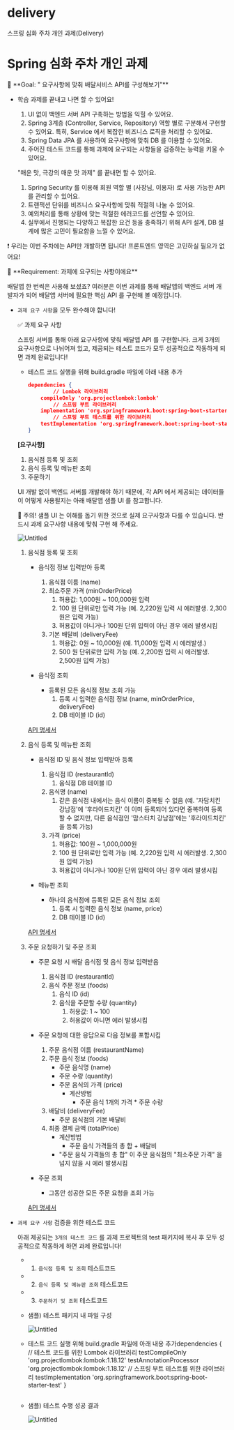 # delivery
스프링 심화 주차 개인 과제(Delivery)

# Spring 심화 주차 개인 과제

<aside>
🏁 **Goal:  " 요구사항에 맞춰 배달서비스 API를 구성해보기"**

</aside>

- 학습 과제를 끝내고 나면 할 수 있어요!
    1. UI 없이 백엔드 서버 API 구축하는 방법을 익힐 수 있어요.
    2. Spring 3계층 (Controller, Service, Repository) 역할 별로 구분해서 구현할 수 있어요. 특히, Service 에서 복잡한 비즈니스 로직을 처리할 수 있어요.
    3. Spring Data JPA 를 사용하여 요구사항에 맞춰 DB 를 이용할 수 있어요. 
    4. 주어진 테스트 코드를 통해 과제에 요구되는 사항들을 검증하는 능력을 키울 수 있어요.
    
    "매운 맛, 극강의 매운 맛 과제" 를 끝내면 할 수 있어요.
    
    1. Spring Security 를 이용해 회원 역할 별 (사장님, 이용자) 로 사용 가능한 API 를 관리할 수 있어요.
    2. 트랜잭션 단위를 비즈니스 요구사항에 맞춰 적절히 나눌 수 있어요.
    3. 예외처리를 통해 상황에 맞는 적절한 에러코드를 선언할 수 있어요.
    4. 실무에서 진행되는 다양하고 복잡한 요건 등을 충족하기 위해  API 설계, DB 설계에 많은 고민이 필요함을 느낄 수 있어요.
    

❗ 우리는 이번 주차에는 API만 개발하면 됩니다! 프론트엔드 영역은 고민하실 필요가 없어요!

<aside>
🚩 **Requirement:  과제에 요구되는 사항이에요**

</aside>

배달앱 한 번씩은 사용해 보셨죠? 여러분은 이번 과제를 통해 배달앱의 백엔드 서버 개발자가 되어 배달앱 서버에 필요한 핵심 API 를 구현해 볼 예정입니다.

- `과제 요구 사항`을 모두 완수해야 합니다!
    
    <aside>
    ✅ 과제 요구 사항
    
    </aside>
    
    스프링 서버를 통해  아래 요구사항에 맞춰 배달앱 API 를 구현합니다. 크게 3개의 요구사항으로 나뉘어져 있고, 제공되는 테스트 코드가 모두 성공적으로 작동하게 되면 과제 완료입니다! 
    
    - 테스트 코드 실행을 위해 build.gradle 파일에 아래 내용 추가
        
        ```json
        dependencies {
        		// Lombok 라이브러리
            compileOnly 'org.projectlombok:lombok'
        		// 스프링 부트 라이브러리
            implementation 'org.springframework.boot:spring-boot-starter-web'
        		// 스프링 부트 테스트를 위한 라이브러리
            testImplementation 'org.springframework.boot:spring-boot-starter-test'
        }
        ```
        
    
    **[요구사항]**
    
    1. 음식점 등록 및 조회
    2. 음식 등록 및 메뉴판 조회
    3. 주문하기
    
    UI 개발 없이 백엔드 서버를 개발해야 하기 때문에, 각 API 에서 제공되는 데이터들이 어떻게 사용될지는 아래 배달앱 샘플 UI 를 참고합니다. 
    
    <aside>
    🚨 주의! 샘플 UI 는 이해를 돕기 위한 것으로 실제 요구사항과 다를 수 있습니다. 반드시 과제 요구사항 내용에 맞춰 구현 해 주세요.
    
    </aside>
    
    ![Untitled](https://s3-us-west-2.amazonaws.com/secure.notion-static.com/d02b62b2-a4b1-4225-985b-06c4566263b9/Untitled.png)
    
    1. 음식점 등록 및 조회
        - 음식점 정보 입력받아 등록
            1. 음식점 이름 (name)
            2. 최소주문 가격 (minOrderPrice)
                1. 허용값: 1,000원 ~ 100,000원 입력
                2. 100 원 단위로만 입력 가능 (예. 2,220원 입력 시 에러발생. 2,300원은 입력 가능)
                3. 허용값이 아니거나 100원 단위 입력이 아닌 경우 에러 발생시킴
            3. 기본 배달비 (deliveryFee)
                1. 허용값: 0원 ~ 10,000원 (예. 11,000원 입력 시 에러발생.)
                2. 500 원 단위로만 입력 가능 (예. 2,200원 입력 시 에러발생. 2,500원 입력 가능) 
                
        - 음식점 조회
            - 등록된 모든 음식점 정보 조회 가능
                1. 등록 시 입력한 음식점 정보 (name, minOrderPrice, deliveryFee)
                2. DB 테이블 ID (id)  
                
        
        [API 명세서](https://www.notion.so/e3bdc035a63347ba9deb13b572e3ac31)
        
    2. 음식 등록 및 메뉴판 조회
        - 음식점 ID 및 음식 정보 입력받아 등록
            1. 음식점 ID (restaurantId)
                1. 음식점 DB 테이블 ID
            2. 음식명 (name)
                1. 같은 음식점 내에서는 음식 이름이 중복될 수 없음 (예. '자담치킨 강남점'에 '후라이드치킨' 이 이미 등록되어 있다면 중복하여 등록할 수 없지만, 다른 음식점인 '맘스터치 강남점'에는 '후라이드치킨' 을 등록 가능)
            3. 가격 (price)
                1. 허용값: 100원 ~ 1,000,000원
                2. 100 원 단위로만 입력 가능 (예. 2,220원 입력 시 에러발생. 2,300원 입력 가능)
                3. 허용값이 아니거나 100원 단위 입력이 아닌 경우 에러 발생시킴
                
        - 메뉴판 조회
            - 하나의 음식점에 등록된 모든 음식 정보 조회
                1. 등록 시 입력한 음식 정보 (name, price)
                2. DB 테이블 ID (id)
                
        
        [API 명세서](https://www.notion.so/c55eb48e6b3c4a9a99f9d9308cb75944)
        
    3. 주문 요청하기 및 주문 조회
        - 주문 요청 시 배달 음식점 및 음식 정보 입력받음
            1. 음식점 ID (restaurantId)
            2. 음식 주문 정보 (foods)
                1. 음식 ID (id)
                2. 음식을 주문할 수량 (quantity)
                    1. 허용값: 1 ~ 100
                    2. 허용값이 아니면 에러 발생시킴
                    
        - 주문 요청에 대한 응답으로 다음 정보를 포함시킴
            1. 주문 음식점 이름 (restaurantName)
            2. 주문 음식 정보 (foods)
                - 주문 음식명 (name)
                - 주문 수량 (quantity)
                - 주문 음식의 가격 (price)
                    - 계산방법
                        - 주문 음식 1개의 가격 * 주문 수량
            3. 배달비 (deliveryFee)
                - 주문 음식점의 기본 배달비
            4. 최종 결제 금액 (totalPrice)
                - 계산방법
                    - 주문 음식 가격들의 총 합 + 배달비
                - "주문 음식 가격들의 총 합" 이 주문 음식점의 "최소주문 가격" 을 넘지 않을 시 에러 발생시킴
                
        - 주문 조회
            - 그동안 성공한 모든 주문 요청을 조회 가능
        
        [API 명세서](https://www.notion.so/074db7dd54514f6c802e841fbec94a1e)
        
    
- `과제 요구 사항` 검증을 위한 테스트 코드
    
    아래 제공되는 `3개의 테스트 코드` 를 과제 프로젝트의 test 패키지에 복사 후  모두 성공적으로 작동하게 하면 과제 완료입니다! 
    
    - 1. `음식점 등록 및 조회` 테스트코드
   
        
    - 2. `음식 등록 및 메뉴판 조회` 테스트코드
        
        
    - 3. `주문하기 및 조회` 테스트코드
        
        
    
    - 샘플) 테스트 패키지 내 파일 구성
        
        ![Untitled](https://s3-us-west-2.amazonaws.com/secure.notion-static.com/5e670d64-ef02-4210-8165-1b3e16a439b6/Untitled.png)
        
    - 테스트 코드 실행 위해 build.gradle 파일에 아래 내용 추가dependencies {
    		// 테스트 코드를 위한 Lombok 라이브러리
    		testCompileOnly 'org.projectlombok:lombok:1.18.12'
        testAnnotationProcessor 'org.projectlombok:lombok:1.18.12'
    		// 스프링 부트 테스트를 위한 라이브러리
        testImplementation 'org.springframework.boot:spring-boot-starter-test'
    }
        
        ```json
        
        ```
        
    - 샘플) 테스트 수행 성공 결과
        
        ![Untitled](https://s3-us-west-2.amazonaws.com/secure.notion-static.com/80b68375-bf55-4e56-9281-6c09cadf09a4/Untitled.png)
        

